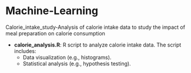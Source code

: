 # Machine-Learning
Calorie_intake_study-Analysis of calorie intake data to study the impact of meal preparation on calorie consumption

- **calorie_analysis.R**: R script to analyze calorie intake data. The script includes:
  - Data visualization (e.g., histograms).
  - Statistical analysis (e.g., hypothesis testing).
